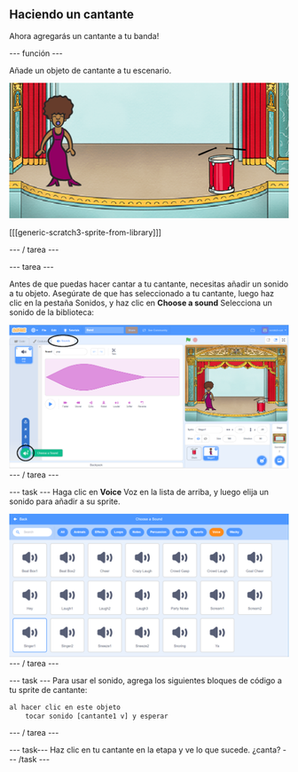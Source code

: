 ## Haciendo un cantante

Ahora agregarás un cantante a tu banda!

\--- función \---

Añade un objeto de cantante a tu escenario.

![captura de pantalla](images/band-singer-mic.png)

[[[generic-scratch3-sprite-from-library]]]

\--- / tarea \---

\--- tarea \---

Antes de que puedas hacer cantar a tu cantante, necesitas añadir un sonido a tu objeto. Asegúrate de que has seleccionado a tu cantante, luego haz clic en la pestaña Sonidos, y haz clic en **Choose a sound** Selecciona un sonido de la biblioteca:

![captura de pantalla](images/band-import-sound-annotated.png) \--- / tarea \---

\--- task \--- Haga clic en **Voice** Voz en la lista de arriba, y luego elija un sonido para añadir a su sprite.

![captura de pantalla](images/band-choose-sound.png) \--- / tarea \---

\--- task \--- Para usar el sonido, agrega los siguientes bloques de código a tu sprite de cantante:

```blocks3
al hacer clic en este objeto
    tocar sonido [cantante1 v] y esperar
```

\--- / tarea \---

\--- task\--- Haz clic en tu cantante en la etapa y ve lo que sucede. ¿canta? \--- /task \---